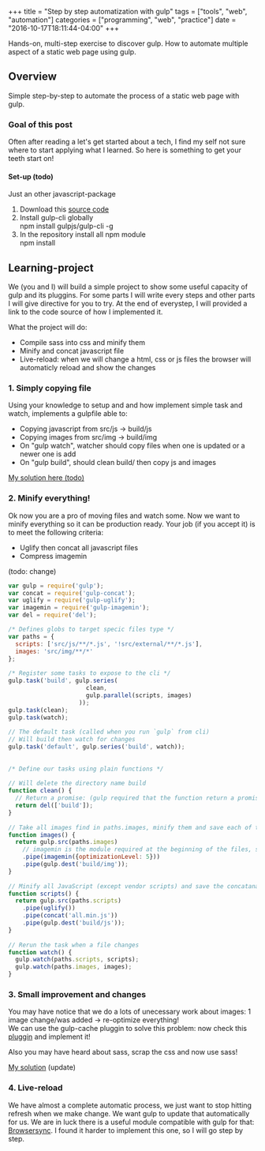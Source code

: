 +++
title = "Step by step automatization with gulp"
tags = ["tools", "web", "automation"]
categories = ["programming", "web", "practice"]
date = "2016-10-17T18:11:44-04:00"
+++

Hands-on, multi-step exercise to discover gulp. How to automate multiple aspect of a static web page using gulp.

<!--more--> 


## Overview

Simple step-by-step to automate the process of a static web page with gulp.



### Goal of this post

Often after reading a let's get started about a tech, I find my self not sure where to start applying what I learned.
So here is something to get your teeth start on!


#### Set-up (todo)

Just an other javascript-package

1. Download this [source code]()
2. Install gulp-cli globally  
npm install gulpjs/gulp-cli -g
3. In the repository install all npm module  
npm install 


## Learning-project

We (you and I) will build a simple project to show some useful capacity of gulp and its pluggins.
For some parts I will write every steps and other parts I will give directive for you to try. 
At the end of everystep, I will provided a link to the code source of how I implemented it.   

What the project will do:  
* Compile sass into css and minify them
* Minify and concat javascript file
* Live-reload: when we will change a html, css or js files the browser will automaticly reload and show the changes

### 1. Simply copying file

Using your knowledge to setup and and how implement simple task and watch, implements a gulpfile able to:  
* Copying javascript from src/js -> build/js 
* Copying images from src/img -> build/img
* On "gulp watch", watcher should copy files when one is updated or a newer one is add 
* On "gulp build", should clean build/ then copy js and images

[My solution here (todo)](https://github.com/PrincessMadMath/hwe_gulp-introduction/tree/1_Copying)


### 2. Minify everything!

Ok now you are a pro of moving files and watch some. Now we want to minify everything so it can be production ready. 
Your job (if you accept it) is to meet the following criteria:
* Uglify then concat all javascript files
* Compress imagemin

(todo: change)
```js
var gulp = require('gulp');
var concat = require('gulp-concat');
var uglify = require('gulp-uglify');
var imagemin = require('gulp-imagemin');
var del = require('del');

/* Defines globs to target specic files type */
var paths = {
  scripts: ['src/js/**/*.js', '!src/external/**/*.js'],
  images: 'src/img/**/*'
};
 
/* Register some tasks to expose to the cli */
gulp.task('build', gulp.series(
                      clean,
                      gulp.parallel(scripts, images)
                    ));
gulp.task(clean);
gulp.task(watch);
 
// The default task (called when you run `gulp` from cli) 
// Will build then watch for changes
gulp.task('default', gulp.series('build', watch));
 
 
/* Define our tasks using plain functions */
 
// Will delete the directory name build
function clean() {
  // Return a promise: (gulp required that the function return a promise, a stream or alternatively take a call back and call it)
  return del(['build']);
}
 
// Take all images find in paths.images, minify them and save each of them in "build/img" (initial one doesn't change)
function images() {
  return gulp.src(paths.images)
    // imagemin is the module required at the beginning of the files, some module can take option
    .pipe(imagemin({optimizationLevel: 5}))
    .pipe(gulp.dest('build/img'));
}
 
// Minify all JavaScript (except vendor scripts) and save the concatanate result in "build/js"
function scripts() {
  return gulp.src(paths.scripts)
    .pipe(uglify())
    .pipe(concat('all.min.js'))
    .pipe(gulp.dest('build/js'));
}
 
// Rerun the task when a file changes 
function watch() {
  gulp.watch(paths.scripts, scripts);
  gulp.watch(paths.images, images);
}

```

### 3. Small improvement and changes

You may have notice that we do a lots of unecessary work about images: 1 image change/was added -> re-optimize everything!  
We can use the gulp-cache pluggin to solve this problem: now check this [pluggin](https://www.npmjs.com/package/gulp-cached/) and implement it!

Also you may have heard about sass, scrap the css and now use sass!


[My solution](#) (update)


### 4. Live-reload

We have almost a complete automatic process, we just want to stop hitting refresh when we make change. We want gulp to update that automatically for us.
We are in luck there is a useful module compatible with gulp for that: [Browsersync](https://www.browsersync.io/docs/gulp).
I found it harder to implement this one, so I will go step by step.

